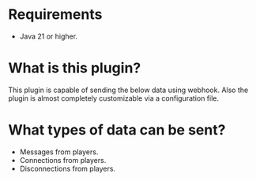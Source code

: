 # Requirements
- Java 21 or higher.
# What is this plugin?
This plugin is capable of sending the below data using webhook. Also the plugin is almost completely customizable via a configuration file.
# What types of data can be sent?
- Messages from players.
- Connections from players.
- Disconnections from players.
